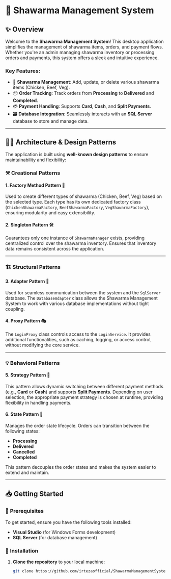 ﻿# 🌯 Shawarma Management System

## ✨ **Overview**

Welcome to the **Shawarma Management System**! This desktop application simplifies the management of shawarma items, orders, and payment flows. Whether you're an admin managing shawarma inventory or processing orders and payments, this system offers a sleek and intuitive experience.

### **Key Features:**
- 🥙 **Shawarma Management**: Add, update, or delete various shawarma items (Chicken, Beef, Veg).
- 📦 **Order Tracking**: Track orders from **Processing** to **Delivered** and **Completed**.
- 💳 **Payment Handling**: Supports **Card**, **Cash**, and **Split Payments**.
- 🗃️ **Database Integration**: Seamlessly interacts with an **SQL Server** database to store and manage data.

---

## 🧑‍💻 **Architecture & Design Patterns**

The application is built using **well-known design patterns** to ensure maintainability and flexibility:

### ⚒️ **Creational Patterns**

#### 1. **Factory Method Pattern** 🌱
Used to create different types of shawarma (Chicken, Beef, Veg) based on the selected type. Each type has its own dedicated factory class (`ChickenShawarmaFactory`, `BeefShawarmaFactory`, `VegShawarmaFactory`), ensuring modularity and easy extensibility.

#### 2. **Singleton Pattern** 🛠️
Guarantees only one instance of `ShawarmaManager` exists, providing centralized control over the shawarma inventory. Ensures that inventory data remains consistent across the application.

---

### 🏗️ **Structural Patterns**

#### 3. **Adapter Pattern** 🔌
Used for seamless communication between the system and the `SqlServer` database. The `DatabaseAdapter` class allows the Shawarma Management System to work with various database implementations without tight coupling.

#### 4. **Proxy Pattern** 🎭
The `LoginProxy` class controls access to the `LoginService`. It provides additional functionalities, such as caching, logging, or access control, without modifying the core service.

---

### 💡 **Behavioral Patterns**

#### 5. **Strategy Pattern** 🔄
This pattern allows dynamic switching between different payment methods (e.g., **Card** or **Cash**) and supports **Split Payments**. Depending on user selection, the appropriate payment strategy is chosen at runtime, providing flexibility in handling payments.

#### 6. **State Pattern** 🔄
Manages the order state lifecycle. Orders can transition between the following states:
- **Processing**
- **Delivered**
- **Cancelled**
- **Completed**

This pattern decouples the order states and makes the system easier to extend and maintain.

---

## 📥 **Getting Started**

### 🔧 **Prerequisites**

To get started, ensure you have the following tools installed:

- **Visual Studio** (for Windows Forms development)
- **SQL Server** (for database management)

### 🚀 **Installation**

1. **Clone the repository** to your local machine:
   ```bash
   git clone https://github.com/irtezaofficial/ShawarmaManagementSystem.git
